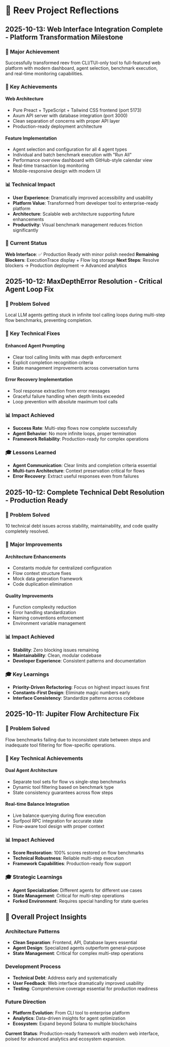 # 🪸 Reev Project Reflections

## 2025-10-13: Web Interface Integration Complete - Platform Transformation Milestone

### 🎯 **Major Achievement**
Successfully transformed reev from CLI/TUI-only tool to full-featured web platform with modern dashboard, agent selection, benchmark execution, and real-time monitoring capabilities.

### 🔧 **Key Achievements**
#### **Web Architecture**
- Pure Preact + TypeScript + Tailwind CSS frontend (port 5173)
- Axum API server with database integration (port 3000)
- Clean separation of concerns with proper API layer
- Production-ready deployment architecture

#### **Feature Implementation**
- Agent selection and configuration for all 4 agent types
- Individual and batch benchmark execution with "Run All"
- Performance overview dashboard with GitHub-style calendar view
- Real-time transaction log monitoring
- Mobile-responsive design with modern UI

### 📊 **Technical Impact**
- **User Experience**: Dramatically improved accessibility and usability
- **Platform Value**: Transformed from developer tool to enterprise-ready platform
- **Architecture**: Scalable web architecture supporting future enhancements
- **Productivity**: Visual benchmark management reduces friction significantly

### 🚀 **Current Status**
**Web Interface**: ✅ Production Ready with minor polish needed
**Remaining Blockers**: ExecutionTrace display + Flow log storage
**Next Steps**: Resolve blockers → Production deployment → Advanced analytics

## 2025-10-12: MaxDepthError Resolution - Critical Agent Loop Fix

### 🎯 **Problem Solved**
Local LLM agents getting stuck in infinite tool calling loops during multi-step flow benchmarks, preventing completion.

### 🔧 **Key Technical Fixes**
#### **Enhanced Agent Prompting**
- Clear tool calling limits with max depth enforcement
- Explicit completion recognition criteria
- State management improvements across conversation turns

#### **Error Recovery Implementation**
- Tool response extraction from error messages
- Graceful failure handling when depth limits exceeded
- Loop prevention with absolute maximum tool calls

### 📊 **Impact Achieved**
- **Success Rate**: Multi-step flows now complete successfully
- **Agent Behavior**: No more infinite loops, proper termination
- **Framework Reliability**: Production-ready for complex operations

### 🎓 **Lessons Learned**
- **Agent Communication**: Clear limits and completion criteria essential
- **Multi-turn Architecture**: Context preservation critical for flows
- **Error Recovery**: Extract useful responses even from failures

## 2025-10-12: Complete Technical Debt Resolution - Production Ready

### 🎯 **Problem Solved**
10 technical debt issues across stability, maintainability, and code quality completely resolved.

### 🔧 **Major Improvements**
#### **Architecture Enhancements**
- Constants module for centralized configuration
- Flow context structure fixes
- Mock data generation framework
- Code duplication elimination

#### **Quality Improvements**
- Function complexity reduction
- Error handling standardization
- Naming conventions enforcement
- Environment variable management

### 📊 **Impact Achieved**
- **Stability**: Zero blocking issues remaining
- **Maintainability**: Clean, modular codebase
- **Developer Experience**: Consistent patterns and documentation

### 🎓 **Key Learnings**
- **Priority-Driven Refactoring**: Focus on highest impact issues first
- **Constants-First Design**: Eliminate magic numbers early
- **Interface Consistency**: Standardize patterns across codebase

## 2025-10-11: Jupiter Flow Architecture Fix

### 🎯 **Problem Solved**
Flow benchmarks failing due to inconsistent state between steps and inadequate tool filtering for flow-specific operations.

### 🔧 **Key Technical Achievements**
#### **Dual Agent Architecture**
- Separate tool sets for flow vs single-step benchmarks
- Dynamic tool filtering based on benchmark type
- State consistency guarantees across flow steps

#### **Real-time Balance Integration**
- Live balance querying during flow execution
- Surfpool RPC integration for accurate state
- Flow-aware tool design with proper context

### 📊 **Impact Achieved**
- **Score Restoration**: 100% scores restored on flow benchmarks
- **Technical Robustness**: Reliable multi-step execution
- **Framework Capabilities**: Production-ready flow support

### 🎓 **Strategic Learnings**
- **Agent Specialization**: Different agents for different use cases
- **State Management**: Critical for multi-step operations
- **Forked Environment**: Requires special handling for state queries

## 🎯 **Overall Project Insights**

### **Architecture Patterns**
- **Clean Separation**: Frontend, API, Database layers essential
- **Agent Design**: Specialized agents outperform general-purpose
- **State Management**: Critical for complex multi-step operations

### **Development Process**
- **Technical Debt**: Address early and systematically
- **User Feedback**: Web interface dramatically improved usability
- **Testing**: Comprehensive coverage essential for production readiness

### **Future Direction**
- **Platform Evolution**: From CLI tool to enterprise platform
- **Analytics**: Data-driven insights for agent optimization
- **Ecosystem**: Expand beyond Solana to multiple blockchains

**Current Status**: Production-ready framework with modern web interface, poised for advanced analytics and ecosystem expansion.